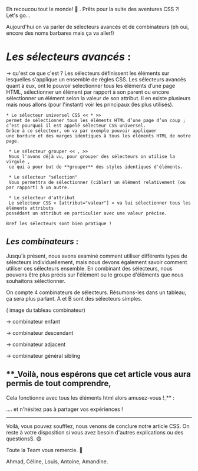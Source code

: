 Eh recoucou tout le monde! :wave: .
Prêts pour la suite des aventures CSS ?! Let's go...


Aujourd'hui on va parler de sélecteurs avancés et de combinateurs
(eh oui, encore des noms barbares mais ça va aller!)




# **_Les sélecteurs avancés_** :


-> qu'est ce que c'est ?
Les sélecteurs définissent les éléments sur lesquelles s'applique un ensemble de règles CSS.
Les sélecteurs avancés quant à eux, ont le pouvoir sélectionner tous les éléments d’une page HTML, 
sélectionner un élément par rapport à son parent ou encore sélectionner un élément selon la valeur de son attribut.
Il en existe plusieurs mais nous allons (pour l'instant) voir les principaux (les plus utilisés).
    

    * Le sélecteur universel CSS << * >>
    permet de sélectionner tous les éléments HTML d’une page d’un coup ; 
    c’est pourquoi il est appelé sélecteur CSS universel.
    Grâce à ce sélecteur, on va par exemple pouvoir appliquer 
    une bordure et des marges identiques à tous les éléments HTML de notre page.

     * Le sélecteur grouper << , >>
     Nous l'avons déjà vu, pour grouper des sélecteurs on utilise la virgule ,
     ce qui a pour but de **grouper** des styles identiques d'éléments.

     * Le sélecteur "sélection"
     Vous permettra de sélectionner (cibler) un élément relativement (ou par rapport) à un autre.

     * Le sélecteur d'attribut
     Le sélecteur CSS « [attribut="valeur"] » va lui sélectionner tous les éléments attributs
    possédant un attribut en particulier avec une valeur précise.

    Bref les sélecteurs sont bien pratique !




## **_Les combinateurs_** :


Jusqu'à présent, nous avons examiné comment utiliser différents types de sélecteurs individuellement, 
mais nous devons également savoir comment utiliser ces sélecteurs ensemble. 
En combinant des sélecteurs, nous pouvons être plus précis sur l'élément ou le groupe d'éléments 
que nous souhaitons sélectionner.

On compte 4 combinateurs de sélecteurs. 
Résumons-les dans un tableau, ça sera plus parlant. A et B sont des sélecteurs simples.

( image du tableau combinateur)

-> combinateur enfant

-> combinateur descendant

-> combinateur adjacent

-> combinateur général sibling




## **_Voilà, nous espérons que cet article vous aura permis de tout comprendre, 
Cela fonctionne avec tous les éléments html alors amusez-vous !_** :

.... et n'hésitez pas à partager vos expériences ! 




________________________________________________________________________



Voilà, vous pouvez soufflez, nous venons de conclure notre article CSS.
On reste à votre disposition si vous avez besoin d'autres explications ou des questionsS. :smile:


Toute la Team vous remercie. :wave:

Ahmad, Céline, Louis, Antoine, Amandine.
